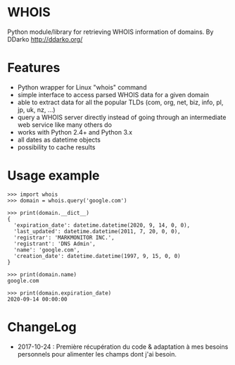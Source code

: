 # WHOIS

Python module/library for retrieving WHOIS information of domains.
By DDarko  http://ddarko.org/

# Features

 * Python wrapper for Linux "whois" command
 * simple interface to access parsed WHOIS data for a given domain
 * able to extract data for all the popular TLDs (com, org, net, biz, info, pl, jp, uk, nz,  ...)
 * query a WHOIS server directly instead of going through an intermediate web service like many others do
 * works with Python 2.4+ and Python 3.x
 * all dates as datetime objects
 * possibility to cache results


# Usage example

```
>>> import whois
>>> domain = whois.query('google.com')

>>> print(domain.__dict__)
{
  'expiration_date': datetime.datetime(2020, 9, 14, 0, 0),
  'last_updated': datetime.datetime(2011, 7, 20, 0, 0),
  'registrar': 'MARKMONITOR INC.',
  'registrant': 'DNS Admin',
  'name': 'google.com',
  'creation_date': datetime.datetime(1997, 9, 15, 0, 0)
}

>>> print(domain.name)
google.com

>>> print(domain.expiration_date)
2020-09-14 00:00:00
```

# ChangeLog

  * 2017-10-24 : Première récupération du code & adaptation à mes besoins personnels pour alimenter les champs dont j'ai besoin.

